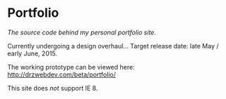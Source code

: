# Portfolio

_The source code behind my personal portfolio site._

Currently undergoing a design overhaul... Target release date: late May / early June, 2015.

The working prototype can be viewed here: http://drzwebdev.com/beta/portfolio/

This site does _not_ support IE 8.
